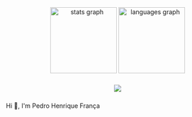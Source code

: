 <div align="center">
  <img src="https://github-readme-stats.vercel.app/api?username=PedroFranca2299&hide_title=false&hide_rank=false&show_icons=true&include_all_commits=true&count_private=true&disable_animations=false&theme=chartreuse-dark&locale=en&hide_border=false&order=1" height="150" alt="stats graph"  />
  <img src="https://github-readme-stats.vercel.app/api/top-langs?username=PedroFranca2299&locale=en&hide_title=false&layout=compact&card_width=320&langs_count=5&theme=chartreuse-dark&hide_border=false&order=2" height="150" alt="languages graph"  />
</div>

###

<div align="center">
  <img src="https://skillicons.dev/icons?i=js,ts,react,nest,php,dart,flutter,rails,linux,mysql">
</div>

###

<p align="left">Hi 👋, I'm Pedro Henrique França</p>

###
